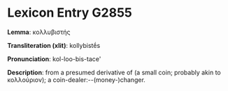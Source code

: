 # Lexicon Entry G2855

**Lemma**: κολλυβιστής

**Transliteration (xlit)**: kollybistḗs

**Pronunciation**: kol-loo-bis-tace'

**Description**:
from a presumed derivative of  (a small coin; probably akin to κολλούριον); a coin-dealer:--(money-)changer.
